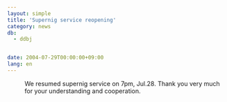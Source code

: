 ```yaml
---
layout: simple
title: 'Supernig service reopening'
category: news
db:
  - ddbj


date: 2004-07-29T00:00:00+09:00
lang: en
---
```


<dd>We resumed supernig service on 7pm, Jul.28. Thank you very much for your understanding and cooperation.</dd>

